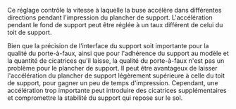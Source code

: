 Ce réglage contrôle la vitesse à laquelle la buse accélère dans différentes directions pendant l'impression du plancher de support. L'accélération pendant le fond de support peut être réglée à un taux différent de celui du toit de support.

Bien que la précision de l'interface du support soit importante pour la qualité du porte-à-faux, ainsi que pour l'adhérence du support au modèle et la quantité de cicatrices qu'il laisse, la qualité du porte-à-faux n'est pas un problème pour le plancher de support. Il peut être avantageux de laisser l'accélération du plancher de support légèrement supérieure à celle du toit de support, pour gagner un peu de temps d'impression. Cependant, une accélération trop importante peut introduire des cicatrices supplémentaires et compromettre la stabilité du support qui repose sur le sol.
